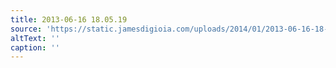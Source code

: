 ```yaml
---
title: 2013-06-16 18.05.19
source: 'https://static.jamesdigioia.com/uploads/2014/01/2013-06-16-18-05-19-scaled.jpg'
altText: ''
caption: ''
---
```


